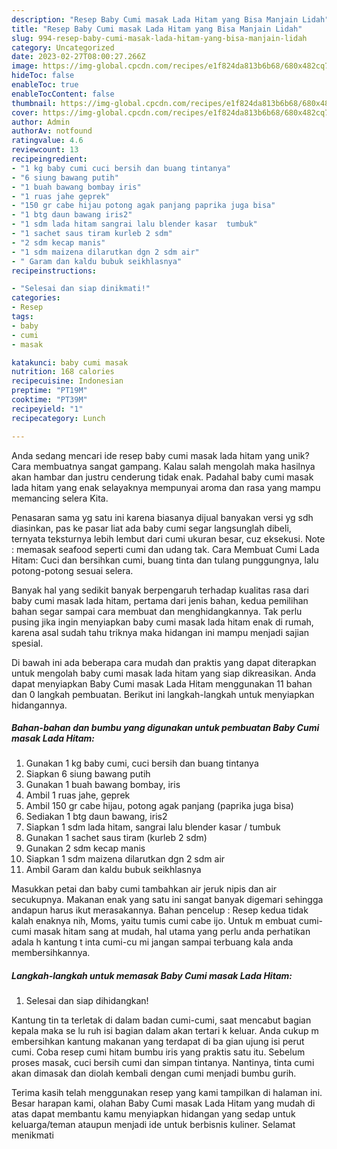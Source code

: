 ```yaml
---
description: "Resep Baby Cumi masak Lada Hitam yang Bisa Manjain Lidah"
title: "Resep Baby Cumi masak Lada Hitam yang Bisa Manjain Lidah"
slug: 994-resep-baby-cumi-masak-lada-hitam-yang-bisa-manjain-lidah
category: Uncategorized
date: 2023-02-27T08:00:27.266Z
image: https://img-global.cpcdn.com/recipes/e1f824da813b6b68/680x482cq70/baby-cumi-masak-lada-hitam-foto-resep-utama.jpg
hideToc: false
enableToc: true
enableTocContent: false
thumbnail: https://img-global.cpcdn.com/recipes/e1f824da813b6b68/680x482cq70/baby-cumi-masak-lada-hitam-foto-resep-utama.jpg
cover: https://img-global.cpcdn.com/recipes/e1f824da813b6b68/680x482cq70/baby-cumi-masak-lada-hitam-foto-resep-utama.jpg
author: Admin
authorAv: notfound
ratingvalue: 4.6
reviewcount: 13
recipeingredient:
- "1 kg baby cumi cuci bersih dan buang tintanya"
- "6 siung bawang putih"
- "1 buah bawang bombay iris"
- "1 ruas jahe geprek"
- "150 gr cabe hijau potong agak panjang paprika juga bisa"
- "1 btg daun bawang iris2"
- "1 sdm lada hitam sangrai lalu blender kasar  tumbuk"
- "1 sachet saus tiram kurleb 2 sdm"
- "2 sdm kecap manis"
- "1 sdm maizena dilarutkan dgn 2 sdm air"
- " Garam dan kaldu bubuk seikhlasnya"
recipeinstructions:

- "Selesai dan siap dinikmati!"
categories:
- Resep
tags:
- baby
- cumi
- masak

katakunci: baby cumi masak 
nutrition: 168 calories
recipecuisine: Indonesian
preptime: "PT19M"
cooktime: "PT39M"
recipeyield: "1"
recipecategory: Lunch

---
```





Anda sedang mencari ide resep baby cumi masak lada hitam yang unik? Cara membuatnya sangat gampang. Kalau salah mengolah maka hasilnya akan hambar dan justru cenderung tidak enak. Padahal baby cumi masak lada hitam yang enak selayaknya mempunyai aroma dan rasa yang mampu memancing selera Kita.





Penasaran sama yg satu ini karena biasanya dijual banyakan versi yg sdh diasinkan, pas ke pasar liat ada baby cumi segar langsunglah dibeli, ternyata teksturnya lebih lembut dari cumi ukuran besar, cuz eksekusi. Note : memasak seafood seperti cumi dan udang tak. Cara Membuat Cumi Lada Hitam: Cuci dan bersihkan cumi, buang tinta dan tulang punggungnya, lalu potong-potong sesuai selera.

Banyak hal yang sedikit banyak berpengaruh terhadap kualitas rasa dari baby cumi masak lada hitam, pertama dari jenis bahan, kedua pemilihan bahan segar sampai cara membuat dan menghidangkannya. Tak perlu pusing jika ingin menyiapkan baby cumi masak lada hitam enak di rumah, karena asal sudah tahu triknya maka hidangan ini mampu menjadi sajian spesial.






Di bawah ini ada beberapa cara mudah dan praktis yang dapat diterapkan untuk mengolah baby cumi masak lada hitam yang siap dikreasikan. Anda dapat menyiapkan Baby Cumi masak Lada Hitam menggunakan 11 bahan dan 0 langkah pembuatan. Berikut ini langkah-langkah untuk menyiapkan hidangannya.

<!--inarticleads1-->

##### Bahan-bahan dan bumbu yang digunakan untuk pembuatan Baby Cumi masak Lada Hitam:

1. Gunakan 1 kg baby cumi, cuci bersih dan buang tintanya
1. Siapkan 6 siung bawang putih
1. Gunakan 1 buah bawang bombay, iris
1. Ambil 1 ruas jahe, geprek
1. Ambil 150 gr cabe hijau, potong agak panjang (paprika juga bisa)
1. Sediakan 1 btg daun bawang, iris2
1. Siapkan 1 sdm lada hitam, sangrai lalu blender kasar / tumbuk
1. Gunakan 1 sachet saus tiram (kurleb 2 sdm)
1. Gunakan 2 sdm kecap manis
1. Siapkan 1 sdm maizena dilarutkan dgn 2 sdm air
1. Ambil  Garam dan kaldu bubuk seikhlasnya


Masukkan petai dan baby cumi tambahkan air jeruk nipis dan air secukupnya. Makanan enak yang satu ini sangat banyak digemari sehingga andapun harus ikut merasakannya. Bahan pencelup : Resep kedua tidak kalah enaknya nih, Moms, yaitu tumis cumi cabe ijo. Untuk m embuat cumi-cumi masak hitam sang at mudah, hal utama yang perlu anda perhatikan adala h kantung t inta cumi-cu mi jangan sampai terbuang kala anda membersihkannya. 

<!--inarticleads2-->

##### Langkah-langkah untuk memasak Baby Cumi masak Lada Hitam:


1. Selesai dan siap dihidangkan!

Kantung tin ta terletak di dalam badan cumi-cumi, saat mencabut bagian kepala maka se lu ruh isi bagian dalam akan tertari k keluar. Anda cukup m embersihkan kantung makanan yang terdapat di ba gian ujung isi perut cumi. Coba resep cumi hitam bumbu iris yang praktis satu itu. Sebelum proses masak, cuci bersih cumi dan simpan tintanya. Nantinya, tinta cumi akan dimasak dan diolah kembali dengan cumi menjadi bumbu gurih. 

Terima kasih telah menggunakan resep yang kami tampilkan di halaman ini. Besar harapan kami, olahan Baby Cumi masak Lada Hitam yang mudah di atas dapat membantu kamu menyiapkan hidangan yang sedap untuk keluarga/teman ataupun menjadi ide untuk berbisnis kuliner. Selamat menikmati
